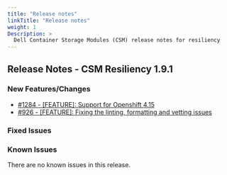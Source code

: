 ```yaml
---
title: "Release notes"
linkTitle: "Release notes"
weight: 1
Description: >
  Dell Container Storage Modules (CSM) release notes for resiliency
---
```


## Release Notes - CSM Resiliency 1.9.1











### New Features/Changes

- [#1284 - [FEATURE]: Support for Openshift 4.15](https://github.com/dell/csm/issues/1284)
- [#926 - [FEATURE]: Fixing the linting, formatting and vetting issues](https://github.com/dell/csm/issues/926)

### Fixed Issues


### Known Issues

There are no known issues in this release.
